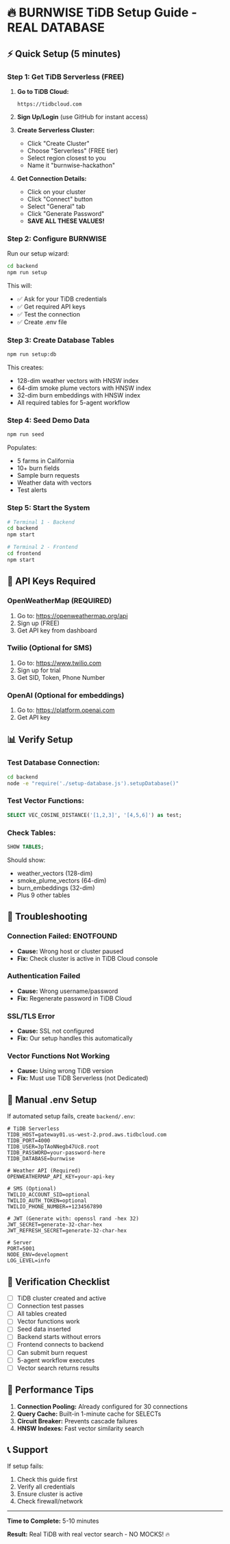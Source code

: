 # 🔥 BURNWISE TiDB Setup Guide - REAL DATABASE

## ⚡ Quick Setup (5 minutes)

### Step 1: Get TiDB Serverless (FREE)

1. **Go to TiDB Cloud:**
   ```
   https://tidbcloud.com
   ```

2. **Sign Up/Login** (use GitHub for instant access)

3. **Create Serverless Cluster:**
   - Click "Create Cluster"
   - Choose "Serverless" (FREE tier)
   - Select region closest to you
   - Name it "burnwise-hackathon"

4. **Get Connection Details:**
   - Click on your cluster
   - Click "Connect" button
   - Select "General" tab
   - Click "Generate Password"
   - **SAVE ALL THESE VALUES!**

### Step 2: Configure BURNWISE

Run our setup wizard:
```bash
cd backend
npm run setup
```

This will:
- ✅ Ask for your TiDB credentials
- ✅ Get required API keys
- ✅ Test the connection
- ✅ Create .env file

### Step 3: Create Database Tables

```bash
npm run setup:db
```

This creates:
- 128-dim weather vectors with HNSW index
- 64-dim smoke plume vectors with HNSW index  
- 32-dim burn embeddings with HNSW index
- All required tables for 5-agent workflow

### Step 4: Seed Demo Data

```bash
npm run seed
```

Populates:
- 5 farms in California
- 10+ burn fields
- Sample burn requests
- Weather data with vectors
- Test alerts

### Step 5: Start the System

```bash
# Terminal 1 - Backend
cd backend
npm start

# Terminal 2 - Frontend  
cd frontend
npm start
```

## 🔑 API Keys Required

### OpenWeatherMap (REQUIRED)
1. Go to: https://openweathermap.org/api
2. Sign up (FREE)
3. Get API key from dashboard

### Twilio (Optional for SMS)
1. Go to: https://www.twilio.com
2. Sign up for trial
3. Get SID, Token, Phone Number

### OpenAI (Optional for embeddings)
1. Go to: https://platform.openai.com
2. Get API key

## 📊 Verify Setup

### Test Database Connection:
```bash
cd backend
node -e "require('./setup-database.js').setupDatabase()"
```

### Test Vector Functions:
```sql
SELECT VEC_COSINE_DISTANCE('[1,2,3]', '[4,5,6]') as test;
```

### Check Tables:
```sql
SHOW TABLES;
```

Should show:
- weather_vectors (128-dim)
- smoke_plume_vectors (64-dim)
- burn_embeddings (32-dim)
- Plus 9 other tables

## 🚨 Troubleshooting

### Connection Failed: ENOTFOUND
- **Cause:** Wrong host or cluster paused
- **Fix:** Check cluster is active in TiDB Cloud console

### Authentication Failed
- **Cause:** Wrong username/password
- **Fix:** Regenerate password in TiDB Cloud

### SSL/TLS Error
- **Cause:** SSL not configured
- **Fix:** Our setup handles this automatically

### Vector Functions Not Working
- **Cause:** Using wrong TiDB version
- **Fix:** Must use TiDB Serverless (not Dedicated)

## 🎯 Manual .env Setup

If automated setup fails, create `backend/.env`:

```env
# TiDB Serverless
TIDB_HOST=gateway01.us-west-2.prod.aws.tidbcloud.com
TIDB_PORT=4000
TIDB_USER=3pTAoNNegb47Uc8.root
TIDB_PASSWORD=your-password-here
TIDB_DATABASE=burnwise

# Weather API (Required)
OPENWEATHERMAP_API_KEY=your-api-key

# SMS (Optional)
TWILIO_ACCOUNT_SID=optional
TWILIO_AUTH_TOKEN=optional
TWILIO_PHONE_NUMBER=+1234567890

# JWT (Generate with: openssl rand -hex 32)
JWT_SECRET=generate-32-char-hex
JWT_REFRESH_SECRET=generate-32-char-hex

# Server
PORT=5001
NODE_ENV=development
LOG_LEVEL=info
```

## 🏁 Verification Checklist

- [ ] TiDB cluster created and active
- [ ] Connection test passes
- [ ] All tables created
- [ ] Vector functions work
- [ ] Seed data inserted
- [ ] Backend starts without errors
- [ ] Frontend connects to backend
- [ ] Can submit burn request
- [ ] 5-agent workflow executes
- [ ] Vector search returns results

## 🚀 Performance Tips

1. **Connection Pooling:** Already configured for 30 connections
2. **Query Cache:** Built-in 1-minute cache for SELECTs
3. **Circuit Breaker:** Prevents cascade failures
4. **HNSW Indexes:** Fast vector similarity search

## 📞 Support

If setup fails:
1. Check this guide first
2. Verify all credentials
3. Ensure cluster is active
4. Check firewall/network

---

**Time to Complete:** 5-10 minutes

**Result:** Real TiDB with real vector search - NO MOCKS! 🔥